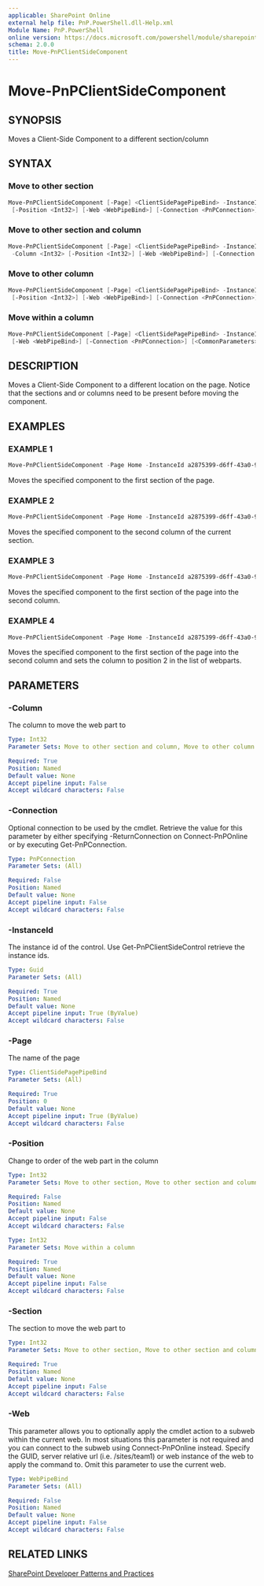 ```yaml
---
applicable: SharePoint Online
external help file: PnP.PowerShell.dll-Help.xml
Module Name: PnP.PowerShell
online version: https://docs.microsoft.com/powershell/module/sharepoint-pnp/move-pnpclientsidecomponent
schema: 2.0.0
title: Move-PnPClientSideComponent
---
```


# Move-PnPClientSideComponent

## SYNOPSIS
Moves a Client-Side Component to a different section/column

## SYNTAX

### Move to other section
```powershell
Move-PnPClientSideComponent [-Page] <ClientSidePagePipeBind> -InstanceId <Guid> -Section <Int32>
 [-Position <Int32>] [-Web <WebPipeBind>] [-Connection <PnPConnection>] [<CommonParameters>]
```

### Move to other section and column
```powershell
Move-PnPClientSideComponent [-Page] <ClientSidePagePipeBind> -InstanceId <Guid> -Section <Int32>
 -Column <Int32> [-Position <Int32>] [-Web <WebPipeBind>] [-Connection <PnPConnection>] [<CommonParameters>]
```

### Move to other column
```powershell
Move-PnPClientSideComponent [-Page] <ClientSidePagePipeBind> -InstanceId <Guid> -Column <Int32>
 [-Position <Int32>] [-Web <WebPipeBind>] [-Connection <PnPConnection>] [<CommonParameters>]
```

### Move within a column
```powershell
Move-PnPClientSideComponent [-Page] <ClientSidePagePipeBind> -InstanceId <Guid> -Position <Int32>
 [-Web <WebPipeBind>] [-Connection <PnPConnection>] [<CommonParameters>]
```

## DESCRIPTION
Moves a Client-Side Component to a different location on the page. Notice that the sections and or columns need to be present before moving the component.

## EXAMPLES

### EXAMPLE 1
```powershell
Move-PnPClientSideComponent -Page Home -InstanceId a2875399-d6ff-43a0-96da-be6ae5875f82 -Section 1
```

Moves the specified component to the first section of the page.

### EXAMPLE 2
```powershell
Move-PnPClientSideComponent -Page Home -InstanceId a2875399-d6ff-43a0-96da-be6ae5875f82 -Column 2
```

Moves the specified component to the second column of the current section.

### EXAMPLE 3
```powershell
Move-PnPClientSideComponent -Page Home -InstanceId a2875399-d6ff-43a0-96da-be6ae5875f82 -Section 1 -Column 2
```

Moves the specified component to the first section of the page into the second column.

### EXAMPLE 4
```powershell
Move-PnPClientSideComponent -Page Home -InstanceId a2875399-d6ff-43a0-96da-be6ae5875f82 -Section 1 -Column 2 -Position 2
```

Moves the specified component to the first section of the page into the second column and sets the column to position 2 in the list of webparts.

## PARAMETERS

### -Column
The column to move the web part to

```yaml
Type: Int32
Parameter Sets: Move to other section and column, Move to other column

Required: True
Position: Named
Default value: None
Accept pipeline input: False
Accept wildcard characters: False
```

### -Connection
Optional connection to be used by the cmdlet. Retrieve the value for this parameter by either specifying -ReturnConnection on Connect-PnPOnline or by executing Get-PnPConnection.

```yaml
Type: PnPConnection
Parameter Sets: (All)

Required: False
Position: Named
Default value: None
Accept pipeline input: False
Accept wildcard characters: False
```

### -InstanceId
The instance id of the control. Use Get-PnPClientSideControl retrieve the instance ids.

```yaml
Type: Guid
Parameter Sets: (All)

Required: True
Position: Named
Default value: None
Accept pipeline input: True (ByValue)
Accept wildcard characters: False
```

### -Page
The name of the page

```yaml
Type: ClientSidePagePipeBind
Parameter Sets: (All)

Required: True
Position: 0
Default value: None
Accept pipeline input: True (ByValue)
Accept wildcard characters: False
```

### -Position
Change to order of the web part in the column

```yaml
Type: Int32
Parameter Sets: Move to other section, Move to other section and column, Move to other column

Required: False
Position: Named
Default value: None
Accept pipeline input: False
Accept wildcard characters: False
```

```yaml
Type: Int32
Parameter Sets: Move within a column

Required: True
Position: Named
Default value: None
Accept pipeline input: False
Accept wildcard characters: False
```

### -Section
The section to move the web part to

```yaml
Type: Int32
Parameter Sets: Move to other section, Move to other section and column

Required: True
Position: Named
Default value: None
Accept pipeline input: False
Accept wildcard characters: False
```

### -Web
This parameter allows you to optionally apply the cmdlet action to a subweb within the current web. In most situations this parameter is not required and you can connect to the subweb using Connect-PnPOnline instead. Specify the GUID, server relative url (i.e. /sites/team1) or web instance of the web to apply the command to. Omit this parameter to use the current web.

```yaml
Type: WebPipeBind
Parameter Sets: (All)

Required: False
Position: Named
Default value: None
Accept pipeline input: False
Accept wildcard characters: False
```

## RELATED LINKS

[SharePoint Developer Patterns and Practices](https://aka.ms/sppnp)